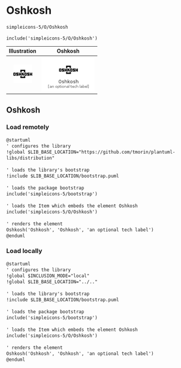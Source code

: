 # Oshkosh


```text
simpleicons-5/O/Oshkosh
```

```text
include('simpleicons-5/O/Oshkosh')
```



| Illustration | Oshkosh |
| :---: | :---: |
| ![illustration for Illustration](../../simpleicons-5/O/Oshkosh.png) | ![illustration for Oshkosh](../../simpleicons-5/O/Oshkosh.Local.png) |




## Oshkosh

### Load remotely
```plantuml
@startuml
' configures the library
!global $LIB_BASE_LOCATION="https://github.com/tmorin/plantuml-libs/distribution"

' loads the library's bootstrap
!include $LIB_BASE_LOCATION/bootstrap.puml

' loads the package bootstrap
include('simpleicons-5/bootstrap')

' loads the Item which embeds the element Oshkosh
include('simpleicons-5/O/Oshkosh')

' renders the element
Oshkosh('Oshkosh', 'Oshkosh', 'an optional tech label')
@enduml
```

### Load locally
```plantuml
@startuml
' configures the library
!global $INCLUSION_MODE="local"
!global $LIB_BASE_LOCATION="../.."

' loads the library's bootstrap
!include $LIB_BASE_LOCATION/bootstrap.puml

' loads the package bootstrap
include('simpleicons-5/bootstrap')

' loads the Item which embeds the element Oshkosh
include('simpleicons-5/O/Oshkosh')

' renders the element
Oshkosh('Oshkosh', 'Oshkosh', 'an optional tech label')
@enduml
```

